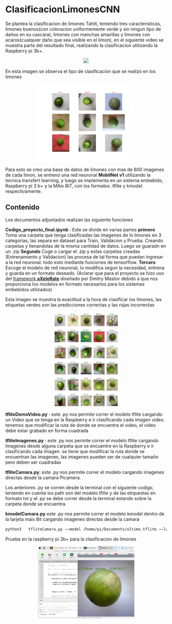 # ClasificacionLimonesCNN
Se plantea la clasificacion de limones Tahiti, teniendo tres caracteristicas, limones buenos(con coloracion uniformemente verde y sin ningun tipo de daños en su cascara), limones con manchas amarillas y limones con acaros(cualquier daño que sea visible en el limon), en el siguiente video se muestra parte del resultado final, realizando la clasificacion utilizando la Raspberry pi 3b+.



<p align="center">
   <img src="Imagenes/output (2).gif">
</p>


En esta imagen se observa el tipo de clasificacion que se realizo en los limones
<p align="center"><img width="60%" src="Imagenes/sampleFileName%20(2).png" /></p>

Para esto se creo una base de datos de limones con mas de 600 imagenes de cada limon, se entreno una red neuronal **MobilNet v1**  utilizando la tecnica transfert learning, y luego se implementa en un sistema embebido, Raspberry pi 3 b+ y la MAix BiT, con los formatos .tflite y kmodel respectivamente.



## Contenido 
Los documentos adjuntados realizan las siguiente funciones

**Codigo_proyecto_final.ipynb** : Este se divide en varias partes **primero** Toma una carpeta que tenga clasificadas las imagenes de lo limones en 3 categorias, las separa en dataset para Train, Validacion y Prueba. Creando carpetas y llenandolas de la misma cantidad de datos. Luego se guaradn en un .zip **Segundo** Coge o cargar el .zip y estas carpetas creadas (Entrenamiento y Validacion)  las procesa de tal forma que puedan ingresar  a la red neuronal. todo esto mediante funciones de tensorflow.  **Tercero** Escoge el modelo de red neuronal, lo modifica segun la necesidad, entrena y guarda en un  formato deseado. (Aclarar que para el proyecto  se hizo uso del  [framework **aXeleRate**](https://github.com/AIWintermuteAI/aXeleRate) diseñado por Dmitry Maslov  debido a que nos proporciona los modelos en formato necesarios para los sistemas embebidos utilizados)
 
 
 Esta imagen se muestra la exactitud a la hora de clasificar los limones, las etiquetas verdes son las predicciones correctas y las rojas incorrectas
<p align="center"><img width="40%" src="Imagenes/ImagenelimonesPrueba1.jpg" /></p>

 
 
 **tfliteDemoVideo.py** : este .py nos permite correr el modelo tflite cargando un Video que se tenga en la Raspberry e ir clasificando cada imagen  video. tenemos que modificar la ruta de donde se encuentra el video, el video debe estar grabado en forma cuadrada 
 
 
**tfliteImagenes.py** : este .py nos permite correr el modelo tflite cargando Imagenes desde alguna carpeta que se encuentre en la Raspberry e ir clasificando cada Imagen. se tiene que modificar la ruta donde se encuentran las imagenes, las imagenes pueden ser de cualquier tamaño pero deben ser cuadradas
 
 
 **tfliteCamara.py**: este .py nos permite correr el modelo cargando imagenes directas desde la camara Picamera.
 
 Los anteriores .py se corren desde la terminal con el siguiente codigo, teniendo en cuenta los path  son del modelo tflite y de las etiquestas en formato txt y el .py se debe correr desde la terminal estando sobre la carpeta donde se encuentra.
 
 **kmodelCamara.py** este .py nos permite correr el modelo kmodel dentro de la tarjeta maix Bit cargando imagenes directas desde la camara 
 
 ```bash
python3   tfliteCamara.py −−model /home/pi/Documents/ultimo.tflite −−labels /home/pi/Documents/labels.txt 
```

Prueba en la raspberry pi 3b+ para la clasificacion de limones 
<p align="center"><img width="60%" src="Imagenes/2020-11-09-011519_1024x768_scrot.png" /></p>



